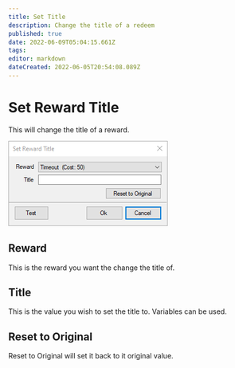 ```yaml
---
title: Set Title
description: Change the title of a redeem
published: true
date: 2022-06-09T05:04:15.661Z
tags: 
editor: markdown
dateCreated: 2022-06-05T20:54:08.089Z
---
```


# Set Reward Title
This will change the title of a reward.

![set_reward_title.png](/sb-wiki-images/set_reward_title.png)
## Reward
This is the reward you want the change the title of.
## Title 
This is the value you wish to set the title to. Variables can be used.
## Reset to Original
Reset to Original will set it back to it original value.